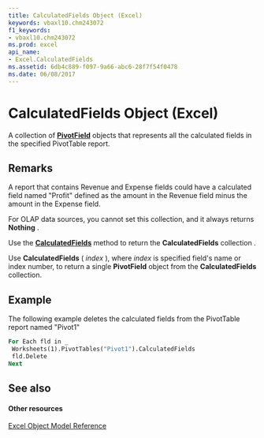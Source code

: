 ```yaml
---
title: CalculatedFields Object (Excel)
keywords: vbaxl10.chm243072
f1_keywords:
- vbaxl10.chm243072
ms.prod: excel
api_name:
- Excel.CalculatedFields
ms.assetid: 6db4c889-f097-9a66-abc6-28f7f54f0478
ms.date: 06/08/2017
---
```



# CalculatedFields Object (Excel)

A collection of  **[PivotField](Excel.PivotField.md)** objects that represents all the calculated fields in the specified PivotTable report.


## Remarks

A report that contains Revenue and Expense fields could have a calculated field named "Profit" defined as the amount in the Revenue field minus the amount in the Expense field.

For OLAP data sources, you cannot set this collection, and it always returns  **Nothing** .

Use the  **[CalculatedFields](Excel.PivotTable.CalculatedFields.md)** method to return the **CalculatedFields** collection .

Use  **CalculatedFields** ( _index_ ), where _index_ is specified field's name or index number, to return a single **PivotField** object from the **CalculatedFields** collection.


## Example

The following example deletes the calculated fields from the PivotTable report named "Pivot1"


```vb
For Each fld in _ 
 Worksheets(1).PivotTables("Pivot1").CalculatedFields 
 fld.Delete 
Next
```


## See also


#### Other resources



[Excel Object Model Reference](http://msdn.microsoft.com/library/11ea8598-8a20-92d5-f98b-0da04263bf2c%28Office.15%29.aspx)

